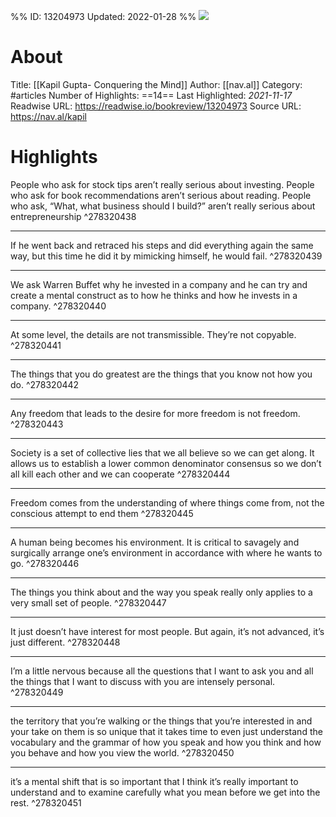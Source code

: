 %%
ID: 13204973
Updated: 2022-01-28
%%
![](https://readwise-assets.s3.amazonaws.com/static/images/article1.be68295a7e40.png)

# About
Title: [[Kapil Gupta- Conquering the Mind]]
Author: [[nav.al]]
Category: #articles
Number of Highlights: ==14==
Last Highlighted: *2021-11-17*
Readwise URL: https://readwise.io/bookreview/13204973
Source URL: https://nav.al/kapil


# Highlights 
People who ask for stock tips aren’t really serious about investing. People who ask for book recommendations aren’t serious about reading. People who ask, “What, what business should I build?” aren’t really serious about entrepreneurship  ^278320438

---

If he went back and retraced his steps and did everything again the same way, but this time he did it by mimicking himself, he would fail.  ^278320439

---

We ask Warren Buffet why he invested in a company and he can try and create a mental construct as to how he thinks and how he invests in a company.  ^278320440

---

At some level, the details are not transmissible. They’re not copyable.  ^278320441

---

The things that you do greatest are the things that you know not how you do.  ^278320442

---

Any freedom that leads to the desire for more freedom is not freedom.  ^278320443

---

Society is a set of collective lies that we all believe so we can get along. It allows us to establish a lower common denominator consensus so we don’t all kill each other and we can cooperate  ^278320444

---

Freedom comes from the understanding of where things come from, not the conscious attempt to end them  ^278320445

---

A human being becomes his environment. It is critical to savagely and surgically arrange one’s environment in accordance with where he wants to go.  ^278320446

---

The things you think about and the way you speak really only applies to a very small set of people.  ^278320447

---

It just doesn’t have interest for most people. But again, it’s not advanced, it’s just different.  ^278320448

---

I’m a little nervous because all the questions that I want to ask you and all the things that I want to discuss with you are intensely personal.  ^278320449

---

the territory that you’re walking or the things that you’re interested in and your take on them is so unique that it takes time to even just understand the vocabulary and the grammar of how you speak and how you think and how you behave and how you view the world.  ^278320450

---

it’s a mental shift that is so important that I think it’s really important to understand and to examine carefully what you mean before we get into the rest.  ^278320451

